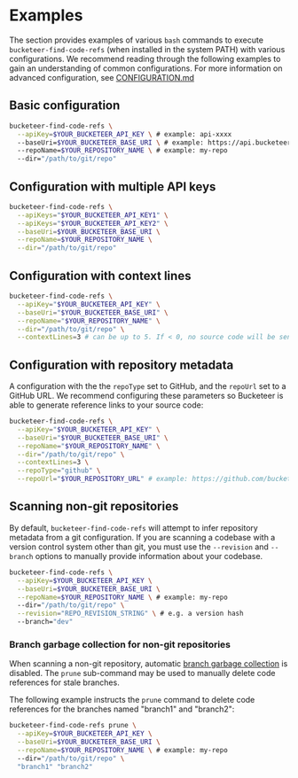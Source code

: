 # Examples

The section provides examples of various `bash` commands to execute `bucketeer-find-code-refs` (when installed in the system PATH) with various configurations. We recommend reading through the following examples to gain an understanding of common configurations. For more information on advanced configuration, see [CONFIGURATION.md](CONFIGURATION.md)

## Basic configuration

```bash
bucketeer-find-code-refs \
  --apiKey=$YOUR_BUCKETEER_API_KEY \ # example: api-xxxx
  --baseUri=$YOUR_BUCKETEER_BASE_URI \ # example: https://api.bucketeer.io
  --repoName=$YOUR_REPOSITORY_NAME \ # example: my-repo
  --dir="/path/to/git/repo"
```

## Configuration with multiple API keys

```bash
bucketeer-find-code-refs \
  --apiKeys="$YOUR_BUCKETEER_API_KEY1" \
  --apiKeys="$YOUR_BUCKETEER_API_KEY2" \
  --baseUri=$YOUR_BUCKETEER_BASE_URI \
  --repoName=$YOUR_REPOSITORY_NAME \
  --dir="/path/to/git/repo"
```

## Configuration with context lines

```bash
bucketeer-find-code-refs \
  --apiKey="$YOUR_BUCKETEER_API_KEY" \
  --baseUri="$YOUR_BUCKETEER_BASE_URI" \
  --repoName="$YOUR_REPOSITORY_NAME" \
  --dir="/path/to/git/repo" \
  --contextLines=3 # can be up to 5. If < 0, no source code will be sent to Bucketeer
```

## Configuration with repository metadata

A configuration with the the `repoType` set to GitHub, and the `repoUrl` set to a GitHub URL. We recommend configuring these parameters so Bucketeer is able to generate reference links to your source code:

```bash
bucketeer-find-code-refs \
  --apiKey="$YOUR_BUCKETEER_API_KEY" \
  --baseUri="$YOUR_BUCKETEER_BASE_URI" \
  --repoName="$YOUR_REPOSITORY_NAME" \
  --dir="/path/to/git/repo" \
  --contextLines=3 \
  --repoType="github" \
  --repoUrl="$YOUR_REPOSITORY_URL" # example: https://github.com/bucketeer/bucketeer-find-code-refs
```

## Scanning non-git repositories

By default, `bucketeer-find-code-refs` will attempt to infer repository metadata from a git configuration. If you are scanning a codebase with a version control system other than git, you must use the `--revision` and `--branch` options to manually provide information about your codebase.

```bash
bucketeer-find-code-refs \
  --apiKey=$YOUR_BUCKETEER_API_KEY \
  --baseUri=$YOUR_BUCKETEER_BASE_URI \
  --repoName=$YOUR_REPOSITORY_NAME \ # example: my-repo
  --dir="/path/to/git/repo" \
  --revision="REPO_REVISION_STRING" \ # e.g. a version hash
  --branch="dev"
```

### Branch garbage collection for non-git repositories

When scanning a non-git repository, automatic [branch garbage collection](../README.md#branch-garbage-collection) is disabled. The `prune` sub-command may be used to manually delete code references for stale branches.

The following example instructs the `prune` command to delete code references for the branches named "branch1" and "branch2":

```bash
bucketeer-find-code-refs prune \
  --apiKey=$YOUR_BUCKETEER_API_KEY \
  --baseUri=$YOUR_BUCKETEER_BASE_URI \
  --repoName=$YOUR_REPOSITORY_NAME \ # example: my-repo
  --dir="/path/to/git/repo" \
  "branch1" "branch2"
```